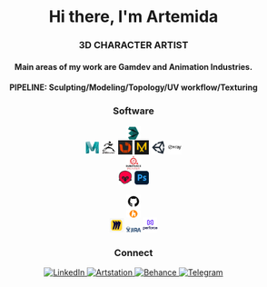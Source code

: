 <div id="header" align="center">
     <h1>Hi there, I'm Artemida</h1>
     <h3>3D CHARACTER ARTIST</h3>
     <h4>Main areas of my work are Gamdev and Animation Industries.</h4>
     <h4>PIPELINE: Sculpting/Modeling/Topology/UV workflow/Texturing</h4>
</div>
     <h3 align="center">Software</h3>
<div id="header" align="center">
     <p float="left">
     <img style="display: block;-webkit-user-select: none;margin: auto;background-color: hsl(0, 0%, 90%);transition: background-color 300ms;" src="https://raw.githubusercontent.com/ArtemidaCG/ArtemidaCG.github.io/refs/heads/main/ICONs_/3ds_Max_23640.webp" width="5%">
     <img alt="autodesk-maya-logo-png_seeklogo-308077.png" src="https://github.com/ArtemidaCG/ArtemidaCG.github.io/blob/main/ICONs_/autodesk-maya-logo-png_seeklogo-308077.png?raw=true" data-hpc="true" class="Box-sc-g0xbh4-0 fzFXnm" width="5%">
     <img alt="b6b3f9d82f50b5554239b0a316f31d3a.jpg" src="https://github.com/ArtemidaCG/ArtemidaCG.github.io/blob/main/ICONs_/b6b3f9d82f50b5554239b0a316f31d3a.jpg?raw=true" data-hpc="true" class="Box-sc-g0xbh4-0 fzFXnm" width="5%">
     <img alt="images (6).jpg" src="https://github.com/ArtemidaCG/ArtemidaCG.github.io/blob/main/ICONs_/images%20(6).jpg?raw=true" data-hpc="true" class="Box-sc-g0xbh4-0 fzFXnm" width="5%">
     <img alt="images (1).png" src="https://github.com/ArtemidaCG/ArtemidaCG.github.io/blob/main/ICONs_/images%20(1).png?raw=true" data-hpc="true" class="Box-sc-g0xbh4-0 fzFXnm" width="5%">
     <img alt="unity-logo-png_seeklogo-274050 (1).png" src="https://github.com/ArtemidaCG/ArtemidaCG.github.io/blob/main/ICONs_/unity-logo-png_seeklogo-274050%20(1).png?raw=true" data-hpc="true" class="Box-sc-g0xbh4-0 fzFXnm" width="5%">
     <img alt="v-ray-logo-png_seeklogo-334100.png" src="https://github.com/ArtemidaCG/ArtemidaCG.github.io/blob/main/ICONs_/v-ray-logo-png_seeklogo-334100.png?raw=true" data-hpc="true" class="Box-sc-g0xbh4-0 fzFXnm" width="5%">
     <img style="display: block;-webkit-user-select: none;margin: auto;background-color: hsl(0, 0%, 90%);transition: background-color 300ms;" src="https://raw.githubusercontent.com/ArtemidaCG/ArtemidaCG.github.io/refs/heads/main/ICONs_/allegorithmic-substance-painter-crack-serial-key.webp" width="5.5%">
     <img alt="1614765621_toolbag.png" src="https://github.com/ArtemidaCG/ArtemidaCG.github.io/blob/main/ICONs_/1614765621_toolbag.png?raw=true" data-hpc="true" class="Box-sc-g0xbh4-0 fzFXnm" width="5%">
     <img alt="Adobe_Photoshop_CC_icon.svg.png" src="https://github.com/ArtemidaCG/ArtemidaCG.github.io/blob/main/ICONs_/Adobe_Photoshop_CC_icon.svg.png?raw=true" data-hpc="true" class="Box-sc-g0xbh4-0 fzFXnm" width="5%">
     </p>
     </div>
<div id="header" align="center">
     <p float="left">
     <img alt="github-logo-git-hub-icon-on-white-background-free-vector.jpg" src="https://github.com/ArtemidaCG/ArtemidaCG.github.io/blob/main/ICONs_/github-logo-git-hub-icon-on-white-background-free-vector.jpg?raw=true" data-hpc="true" class="Box-sc-g0xbh4-0 fzFXnm" width="5%">
     <img style="display: block;-webkit-user-select: none;margin: auto;background-color: hsl(0, 0%, 90%);transition: background-color 300ms;" src="https://raw.githubusercontent.com/ArtemidaCG/ArtemidaCG.github.io/refs/heads/main/ICONs_/hacknplan.webp" width="5%">
     <img alt="png-transparent-miro-app-logo-tech-companies-thumbnail.png" src="https://github.com/ArtemidaCG/ArtemidaCG.github.io/blob/main/ICONs_/png-transparent-miro-app-logo-tech-companies-thumbnail.png?raw=true" data-hpc="true" class="Box-sc-g0xbh4-0 fzFXnm" width="5%">
     <img src="https://raw.githubusercontent.com/ArtemidaCG/ArtemidaCG.github.io/8a974de9ed9d2aad6feb9e0f74aeafe980143d41/ICONs_/jira-logo-svg-vector.svg" width="5%">
     <img alt="29477654.png" src="https://github.com/ArtemidaCG/ArtemidaCG.github.io/blob/main/ICONs_/29477654.png?raw=true" data-hpc="true" class="Box-sc-g0xbh4-0 fzFXnm" width="5%">
     </p>
     </div>
     <h3 align="center">Connect</h3>  
<div id="header" align="center">
<a href="https://www.linkedin.com/in/tukhvatshyna">
     <img src="https://img.shields.io/badge/Linkedin-1769ff?style=for-the-badge&logo=linkedin&logoColor=white" alt="LinkedIn"/>
</a>
<a href="https://www.artstation.com/tukhvatshyna">
     <img src="https://img.shields.io/badge/Artstation-1769ff?style=for-the-badge&logo=artstation&logoColor=white" alt="Artstation"/>
</a>
<a href="https://www.behance.net/tukhvatshyna">
     <img src="https://img.shields.io/badge/Behance-1769ff?style=for-the-badge&logo=behance&logoColor=white" alt="Behance"/>
</a>
<a href="https://t.me/ARTEMIDA_CG">
     <img src="https://img.shields.io/badge/Telegram-1769ff?style=for-the-badge&logo=telegram&logoColor=white" alt="Telegram"/>
</a>
</div>
